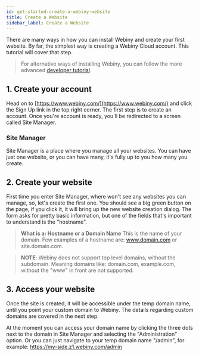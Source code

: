 ```yaml
---
id: get-started-create-a-webiny-website
title: Create a Website
sidebar_label: Create a Website
---
```


There are many ways in how you can install Webiny and create your first website. By far, the simplest way is creating a Webiny Cloud account. This tutorial will cover that step.

> For alternative ways of installing Webiny, you can follow the more advanced [developer tutorial](#).

## 1. Create your account

Head on to [https://www.webiny.com/](https://www.webiny.com/) and click the Sign Up link in the top right corner. 
The first step is to create an account. Once you're account is ready, you'll be redirected to a screen called Site Manager.

### Site Manager
Site Manager is a place where you manage all your websites. You can have just one website, or you can have many, it's fully up to you how many you create. 

## 2. Create your website

First time you enter Site Manager, where won't see any websites you can manage, so, let's create the first one.  You should see a big green button on the page, if you click it, it will bring up the new website creation dialog. The form asks for pretty basic information, but one of the fields that's important to understand is the "hostname".

> **What is a: Hostname or a Domain Name** This is the name of your domain. Few examples of a hostname are: www.domain.com or site.domain.com.

> **NOTE**: Webiny does not support top level domains, without the subdomain. Meaning domains like: domain.com, example.com, without the "www" in front are not supported.

## 3. Access your website

Once the site is created, it will be accessible under the temp domain name, until you point your custom domain to Webiny. The details regarding custom domains are covered in the next step.

At the moment you can access your domain name by clicking the three dots next to the domain in Site Manager and selecting the "Administration" option. Or you can just navigate to your temp domain name "/admin", for example: https://my-side.z1.webiny.com/admin

